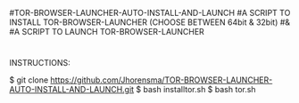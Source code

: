 #TOR-BROWSER-LAUNCHER-AUTO-INSTALL-AND-LAUNCH
#A SCRIPT TO INSTALL TOR-BROWSER-LAUNCHER (CHOOSE BETWEEN 64bit & 32bit) 
#&
#A SCRIPT TO LAUNCH TOR-BROWSER-LAUNCHER
#
#

INSTRUCTIONS:

$ git clone https://github.com/Jhorensma/TOR-BROWSER-LAUNCHER-AUTO-INSTALL-AND-LAUNCH.git
$ bash installtor.sh 
$ bash tor.sh
